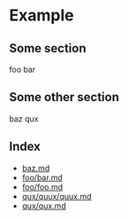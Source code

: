 # Example

## Some section

foo bar

## Some other section

baz qux

<!-- BEGIN generated by takagiy/index-markdown-pages -->
## Index

- [baz.md](baz.md)
- [foo/bar.md](foo/bar.md)
- [foo/foo.md](foo/foo.md)
- [qux/quux/quux.md](qux/quux/quux.md)
- [qux/qux.md](qux/qux.md)
<!-- END generated by takagiy/index-markdown-pages -->